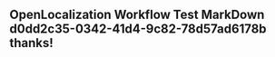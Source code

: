 <properties
ms.topic="hero-topic"
ms.test1="hero-topic"
ms.test2="test"/>


## OpenLocalization Workflow Test MarkDown d0dd2c35-0342-41d4-9c82-78d57ad6178b thanks!



<!--HONumber=Jul16_HO5-->


